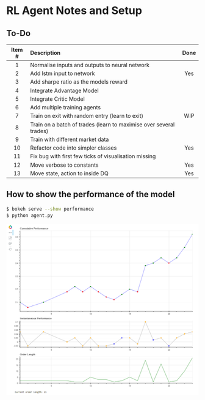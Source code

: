 # RL Agent Notes and Setup


## To-Do

|Item #| Description                                                        | Done|
|:---: | :---------------------------------------------------------------   |:---:|
|1     | Normalise inputs and outputs to neural network                     |     |
|2     | Add lstm input to network                                          | Yes |
|3     | Add sharpe ratio as the models reward                              |     |
|4     | Integrate Advantage Model                                          |     |
|5     | Integrate Critic Model                                             |     |
|6     | Add multiple training agents                                       |     |
|7     | Train on exit with random entry (learn to exit)                    | WIP |
|8     | Train on a batch of trades (learn to maximise over several trades) |     |
|9     | Train with different market data                                   |     |
|10    | Refactor code into simpler classes                                 | Yes |
|11    | Fix bug with first few ticks of visualisation missing              |     |
|12    | Move verbose to constants                                          | Yes |
|13    | Move state, action to inside DQ                                    | Yes |

## How to show the performance of the model

```bash
$ bokeh serve --show performance
$ python agent.py
```

![Bokeh](../misc/bokeh_performance.PNG)
